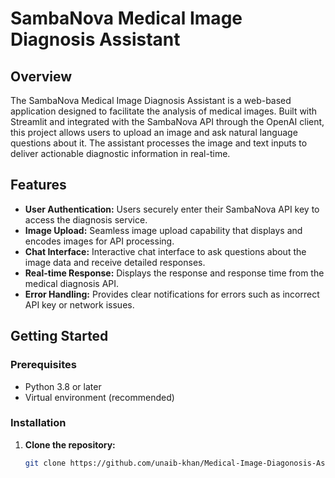 # SambaNova Medical Image Diagnosis Assistant

## Overview

The SambaNova Medical Image Diagnosis Assistant is a web-based application designed to facilitate the analysis of medical images. Built with Streamlit and integrated with the SambaNova API through the OpenAI client, this project allows users to upload an image and ask natural language questions about it. The assistant processes the image and text inputs to deliver actionable diagnostic information in real-time.

## Features

- **User Authentication:** Users securely enter their SambaNova API key to access the diagnosis service.
- **Image Upload:** Seamless image upload capability that displays and encodes images for API processing.
- **Chat Interface:** Interactive chat interface to ask questions about the image data and receive detailed responses.
- **Real-time Response:** Displays the response and response time from the medical diagnosis API.
- **Error Handling:** Provides clear notifications for errors such as incorrect API key or network issues.

## Getting Started

### Prerequisites

- Python 3.8 or later
- Virtual environment (recommended)

### Installation

1. **Clone the repository:**
   ```bash
   git clone https://github.com/unaib-khan/Medical-Image-Diagonosis-Assistant.git
